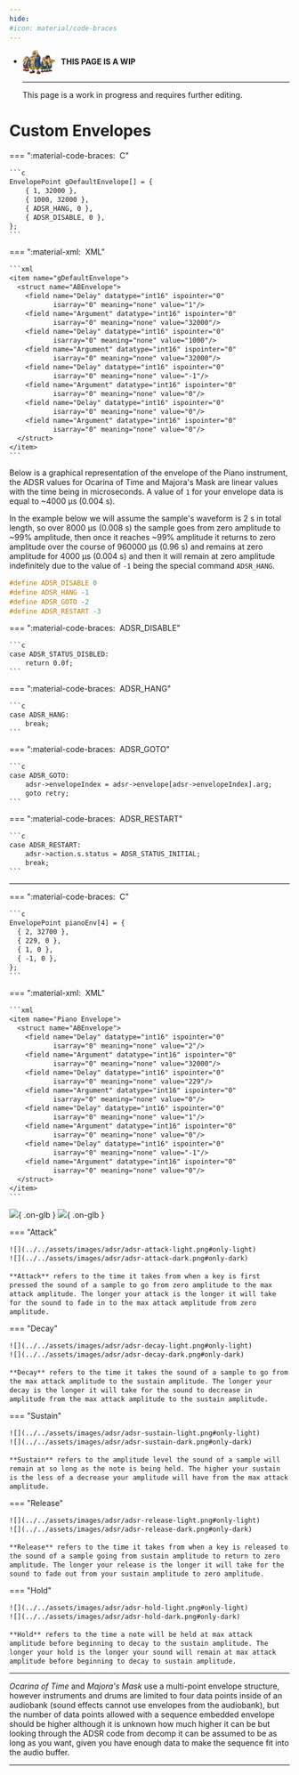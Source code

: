 ```yaml
---
hide:
#icon: material/code-braces
---
```


<div class="grid cards" markdown>

-   <img style="width:58.5px; height:auto; vertical-align: middle;" src="../../assets/images/carpenters.png"> <b>&nbsp;&nbsp;THIS PAGE IS A WIP</b>
  
    ---

    This page is a work in progress and requires further editing.

</div>

# Custom Envelopes

=== ":material-code-braces: &nbsp;C"

    ```c
    EnvelopePoint gDefaultEnvelope[] = {
        { 1, 32000 },
        { 1000, 32000 },
        { ADSR_HANG, 0 },
        { ADSR_DISABLE, 0 },
    };
    ```

=== ":material-xml: &nbsp;XML"

    ```xml
    <item name="gDefaultEnvelope">
      <struct name="ABEnvelope">
        <field name="Delay" datatype="int16" ispointer="0"
               isarray="0" meaning="none" value="1"/>
        <field name="Argument" datatype="int16" ispointer="0"
               isarray="0" meaning="none" value="32000"/>
        <field name="Delay" datatype="int16" ispointer="0"
               isarray="0" meaning="none" value="1000"/>
        <field name="Argument" datatype="int16" ispointer="0"
               isarray="0" meaning="none" value="32000"/>
        <field name="Delay" datatype="int16" ispointer="0"
               isarray="0" meaning="none" value="-1"/>
        <field name="Argument" datatype="int16" ispointer="0"
               isarray="0" meaning="none" value="0"/>
        <field name="Delay" datatype="int16" ispointer="0"
               isarray="0" meaning="none" value="0"/>
        <field name="Argument" datatype="int16" ispointer="0"
               isarray="0" meaning="none" value="0"/>
      </struct>
    </item>
    ```

Below is a graphical representation of the envelope of the Piano instrument, the ADSR values for Ocarina of Time and Majora's Mask are linear values with the time being in microseconds. A value of `1` for your envelope data is equal to ~4000 µs (0.004 s).

In the example below we will assume the sample's waveform is 2 s in total length, so over 8000 µs (0.008 s) the sample goes from zero amplitude to ~99% amplitude, then once it reaches ~99% amplitude it returns to zero amplitude over the course of 960000 µs (0.96 s) and remains at zero amplitude for 4000 µs (0.004 s) and then it will remain at zero amplitude indefinitely due to the value of `-1` being the special command `ADSR_HANG`.

```c hl_lines="2"
#define ADSR_DISABLE 0
#define ADSR_HANG -1
#define ADSR_GOTO -2
#define ADSR_RESTART -3
```

=== ":material-code-braces: &nbsp;ADSR_DISABLE"

    ```c
    case ADSR_STATUS_DISBLED:
        return 0.0f;
    ```

=== ":material-code-braces: &nbsp;ADSR_HANG"

    ```c
    case ADSR_HANG:
        break;
    ```

=== ":material-code-braces: &nbsp;ADSR_GOTO"

    ```c
    case ADSR_GOTO:
        adsr->envelopeIndex = adsr->envelope[adsr->envelopeIndex].arg;
        goto retry;
    ```

=== ":material-code-braces: &nbsp;ADSR_RESTART"

    ```c
    case ADSR_RESTART:
        adsr->action.s.status = ADSR_STATUS_INITIAL;
        break;
    ```

-----
=== ":material-code-braces: &nbsp;C"

    ```c
    EnvelopePoint pianoEnv[4] = {
      { 2, 32700 },
      { 229, 0 },
      { 1, 0 },
      { -1, 0 },
    };
    ```

=== ":material-xml: &nbsp;XML"

    ```xml
    <item name="Piano Envelope">
      <struct name="ABEnvelope">
        <field name="Delay" datatype="int16" ispointer="0"
               isarray="0" meaning="none" value="2"/>
        <field name="Argument" datatype="int16" ispointer="0"
               isarray="0" meaning="none" value="32000"/>
        <field name="Delay" datatype="int16" ispointer="0"
               isarray="0" meaning="none" value="229"/>
        <field name="Argument" datatype="int16" ispointer="0"
               isarray="0" meaning="none" value="0"/>
        <field name="Delay" datatype="int16" ispointer="0"
               isarray="0" meaning="none" value="1"/>
        <field name="Argument" datatype="int16" ispointer="0"
               isarray="0" meaning="none" value="0"/>
        <field name="Delay" datatype="int16" ispointer="0"
               isarray="0" meaning="none" value="-1"/>
        <field name="Argument" datatype="int16" ispointer="0"
               isarray="0" meaning="none" value="0"/>
      </struct>
    </item>
    ```

![](../../assets/images/adsr/adsr-light.png#only-light){ .on-glb }
![](../../assets/images/adsr/adsr-dark.png#only-dark){ .on-glb }

=== "Attack"

    ![](../../assets/images/adsr/adsr-attack-light.png#only-light)
    ![](../../assets/images/adsr/adsr-attack-dark.png#only-dark)

    **Attack** refers to the time it takes from when a key is first pressed the sound of a sample to go from zero amplitude to the max attack amplitude. The longer your attack is the longer it will take for the sound to fade in to the max attack amplitude from zero amplitude.

=== "Decay"

    ![](../../assets/images/adsr/adsr-decay-light.png#only-light)
    ![](../../assets/images/adsr/adsr-decay-dark.png#only-dark)

    **Decay** refers to the time it takes the sound of a sample to go from the max attack amplitude to the sustain amplitude. The longer your decay is the longer it will take for the sound to decrease in amplitude from the max attack amplitude to the sustain amplitude.

=== "Sustain"

    ![](../../assets/images/adsr/adsr-sustain-light.png#only-light)
    ![](../../assets/images/adsr/adsr-sustain-dark.png#only-dark)

    **Sustain** refers to the amplitude level the sound of a sample will remain at so long as the note is being held. The higher your sustain is the less of a decrease your amplitude will have from the max attack amplitude.

=== "Release"

    ![](../../assets/images/adsr/adsr-release-light.png#only-light)
    ![](../../assets/images/adsr/adsr-release-dark.png#only-dark)

    **Release** refers to the time it takes from when a key is released to the sound of a sample going from sustain amplitude to return to zero amplitude. The longer your release is the longer it will take for the sound to fade out from your sustain amplitude to zero amplitude.

=== "Hold"

    ![](../../assets/images/adsr/adsr-hold-light.png#only-light)
    ![](../../assets/images/adsr/adsr-hold-dark.png#only-dark)

    **Hold** refers to the time a note will be held at max attack amplitude before beginning to decay to the sustain amplitude. The longer your hold is the longer your sound will remain at max attack amplitude before beginning to decay to sustain amplitude.

-----

*Ocarina of Time* and *Majora's Mask* use a multi-point envelope structure, however instruments and drums are limited to four data points inside of an audiobank (sound effects cannot use envelopes from the audiobank), but the number of data points allowed with a sequence embedded envelope should be higher although it is unknown how much higher it can be but looking through the ADSR code from decomp it can be assumed to be as long as you want, given you have enough data to make the sequence fit into the audio buffer.

<style>
/*
### Sample Manipulation Using Envelopes
Using only envelopes it is possible to create new sounds without needing to use sample injection. After studying multiple soundfonts, such as the General MIDI soundfont, I <small>figure out way to remove first person speech</small> realized there were samples shared between different instruments, or drums but used to create new instruments and drums. One such example is hi-hats such as the closed hi-hat, pedaled hi-hat, and open hi-hat; *Majora's Mask* has a semi-open hi-hat sample that is perfect for this.

A lot of people in the community use the ride cymbal for hi-hats because the semi-opened hi-hat in *Majora's Mask* just doesn't fit, but you can use the hi-hat to create the other two hi-hats instead of using the ride cymbal by using a custom envelope.

!!! info
    If you don't play on using a custom audiobank, and you have channels to spare in your sequence, you can separate the hi-hat sample into its own channel and use a sequence embedded envelope to create the two missing hi-hat sounds.

#### Closed Hi-Hat Envelope
Below is the envelope to create a closed hi-hat out of the semi-open hi-hat in *Majora's Mask*. It cuts the sample almost immediately resulting in just a short hi-hat hit sound from the initial few seconds of the sample.

??? warning "Note Length Warning"
    Due to the way samples are handled in *Ocarina of Time* and *Majora's Mask*, a short enough note will cut the sample even shorter. This isn't usually a problem for the closed hi-hat, but if the sound is too short then you can try lengthening your closed hi-hat notes in your `.mid` file to give more time for the envelope to finish playing.

=== ":material-code-braces: &nbsp;C"
    ```c
    EnvelopePoint CHH[4] = {
      { 2, 32700 },
      { 12, 0 },
      { -1, 0 },
      { 0, 0 },
    };
    ```

=== ":material-xml: &nbsp;XML"
    ```xml
    <item address="0" name="CHH">
      <struct name="ABEnvelope">
        <field name="Delay 1" datatype="int16" ispointer="0" isarray="0"
               meaning="none" value="2"/>
        <field name="Arg 1" datatype="uint16" ispointer="0" isarray="0"
               meaning="none" value="32700"/>
        <field name="Delay 2" datatype="int16" ispointer="0" isarray="0"
               meaning="none" value="12"/>
        <field name="Arg 2" datatype="uint16" ispointer="0" isarray="0"
               meaning="none" value="0"/>
        <field name="Delay 3" datatype="int16" ispointer="0" isarray="0"
               meaning="none" value="-1"/>
        <field name="Arg 3" datatype="uint16" ispointer="0" isarray="0"
               meaning="none" value="0"/>
        <field name="Delay 4" datatype="int16" ispointer="0" isarray="0"
               meaning="none" value="0"/>
        <field name="Arg 4" datatype="uint16" ispointer="0" isarray="0"
               meaning="none" value="0"/>
      </struct>
    </item>
    ```

=== ":material-hexadecimal: &nbsp;Binary"
    ```
    00 02 7F BC 00 0C 00 00 FF FF 00 00 00 00 00 00
    ```

#### Pedal Hi-Hat
placeholder

=== ":material-code-braces: &nbsp;C"
    ```c
    EnvelopePoint CHH[4] = {
      { 2, 32700 },
      { 24, 0 },
      { -1, 0 },
      { 0, 0 },
    };
    ```

=== ":material-xml: &nbsp;XML"
    ```xml
    <item address="0" name="PHH">
      <struct name="ABEnvelope">
        <field name="Delay 1" datatype="int16" ispointer="0" isarray="0"
               meaning="none" value="2"/>
        <field name="Arg 1" datatype="uint16" ispointer="0" isarray="0"
               meaning="none" value="32700"/>
        <field name="Delay 2" datatype="int16" ispointer="0" isarray="0"
               meaning="none" value="24"/>
        <field name="Arg 2" datatype="uint16" ispointer="0" isarray="0"
               meaning="none" value="0"/>
        <field name="Delay 3" datatype="int16" ispointer="0" isarray="0"
               meaning="none" value="-1"/>
        <field name="Arg 3" datatype="uint16" ispointer="0" isarray="0"
               meaning="none" value="0"/>
        <field name="Delay 4" datatype="int16" ispointer="0" isarray="0"
               meaning="none" value="0"/>
        <field name="Arg 4" datatype="uint16" ispointer="0" isarray="0"
               meaning="none" value="0"/>
      </struct>
    </item>
    ```

=== ":material-hexadecimal: &nbsp;Binary"
    ```
    00 02 7F BC 00 18 00 00 FF FF 00 00 00 00 00 00
    ```
*/
</style>

-----